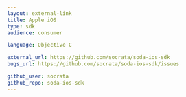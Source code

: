 ```yaml
---
layout: external-link
title: Apple iOS
type: sdk 
audience: consumer

language: Objective C

external_url: https://github.com/socrata/soda-ios-sdk
bugs_url: https://github.com/socrata/soda-ios-sdk/issues

github_user: socrata
github_repo: soda-ios-sdk
---
```

